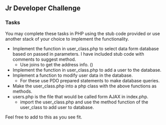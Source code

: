 ## Jr Developer Challenge

### Tasks

You may complete these tasks in PHP using the stub code provided or use another stack of your choice
to implement the functionality.  

* Implement the function in user_class.php to select data form database based on passed in parameters.  I have
included stub code with comments to suggest method.  
  * Use joins to get the address info.  ()
* Implement the function in user_class.php to add a user to the database.
* Implement a function to modify user data in the database.
  * For these use PDO prepared statements to make database queries.
* Make the user_class.php into a php class with the above functions as methods.
* users.php is the file that would be called form AJAX in index.php.
  * import the user_class.php and use the method function of the user_class to add user to database.

Feel free to add to this as you see fit.
